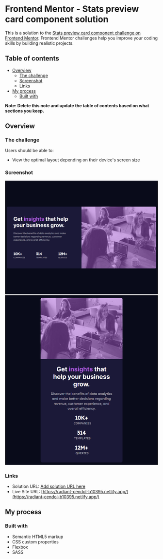# Frontend Mentor - Stats preview card component solution

This is a solution to the [Stats preview card component challenge on Frontend Mentor](https://www.frontendmentor.io/challenges/stats-preview-card-component-8JqbgoU62). Frontend Mentor challenges help you improve your coding skills by building realistic projects. 

## Table of contents

- [Overview](#overview)
  - [The challenge](#the-challenge)
  - [Screenshot](#screenshot)
  - [Links](#links)
- [My process](#my-process)
  - [Built with](#built-with)

**Note: Delete this note and update the table of contents based on what sections you keep.**

## Overview

### The challenge

Users should be able to:

- View the optimal layout depending on their device's screen size

### Screenshot

![Preview of design in a desktop screen](./assets/preview/1.png)
![Preview of design in a mobile screen](./assets/preview/2.png)

### Links

- Solution URL: [Add solution URL here](https://your-solution-url.com)
- Live Site URL: [https://radiant-cendol-b10395.netlify.app/](https://radiant-cendol-b10395.netlify.app/)

## My process

### Built with

- Semantic HTML5 markup
- CSS custom properties
- Flexbox
- SASS